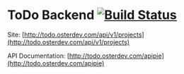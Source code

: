 # ToDo Backend [![Build Status](http://drone.osterdev.com/api/badges/denisoster/todo-backend/status.svg)](http://drone.osterdev.com/denisoster/todo-backend)

Site: [http://todo.osterdev.com/api/v1/projects](http://todo.osterdev.com/api/v1/projects)

API Documentation: [http://todo.osterdev.com/apipie](http://todo.osterdev.com/apipie)
